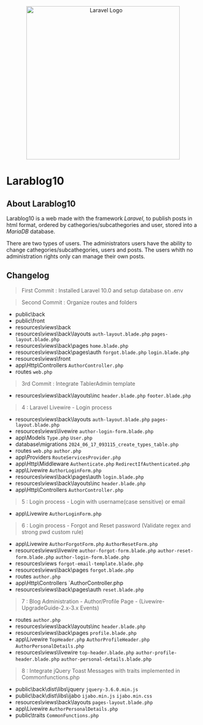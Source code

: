 <p align="center"><a href="https://laravel.com" target="_blank"><img src="https://raw.githubusercontent.com/laravel/art/master/logo-lockup/5%20SVG/2%20CMYK/1%20Full%20Color/laravel-logolockup-cmyk-red.svg" width="400" alt="Laravel Logo"></a></p>

<p align="center">
<h1> Larablog10 </h1>
</p>

## About Larablog10

Larablog10 is a web made with the framework *Laravel*, to publish posts in html format, ordered by cathegories/subcathegories and user, stored into a *MariaDB* database.

There are two types of users. The administrators users have the ability to change cathegories/subcathegories, users and posts. The users whith no administration rights only can manage their own posts.

## Changelog
> First Commit : Installed Laravel 10.0 and setup database on .env

> Second Commit : Organize routes and folders

- public\back  
- public\front
- resources\views\back
- resources\views\back\layouts    `auth-layout.blade.php`   `pages-layout.blade.php`
- resources\views\back\pages      `home.blade.php`
- resources\views\back\pages\auth    `forgot.blade.php`   `login.blade.php`
- resources\views\front
- app\Http\Controllers    `AuthorController.php`
- routes    `web.php`

> 3rd Commit : Integrate TablerAdmin template

- resources\views\back\layouts\inc    `header.blade.php`   `footer.blade.php`

> 4 : Laravel Livewire - Login process

- resources\views\back\layouts    `auth-layout.blade.php`   `pages-layout.blade.php`
- resources\views\livewire    `author-login-form.blade.php`
- app\Models           `Type.php`    `User.php`
- database\migrations   `2024_06_17_093115_create_types_table.php`
- routes    `web.php`   `author.php`
- app\Providers      `RouteServicesProvider.php`
- app\Http\Middleware    `Authenticate.php`    `RedirectIfAuthenticated.php`
- app\Livewire   `AuthorLoginForm.php`
- resources\views\back\pages\auth    `login.blade.php`
- resources\views\back\layouts\inc    `header.blade.php`
- app\Http\Controllers      `AuthorController.php`

> 5 : Login process - Login with username(case sensitive) or email

- app\Livewire   `AuthorLoginForm.php`

> 6 : Login process - Forgot and Reset password (Validate regex and strong pwd custom rule)

- app\Livewire   `AuthorForgotForm.php`    `AuthorResetForm.php`
- resources\views\livewire    `author-forgot-form.blade.php`  `author-reset-form.blade.php`  `author-login-form.blade.php`
- resources\views     `forgot-email-template.blade.php`
- resources\views\back\pages     `forgot.blade.php`
- routes              `author.php`
- app\Http\Controllers  `AuthorController.php
- resources\views\back\pages\auth    `reset.blade.php`

> 7 : Blog Administration  - Author/Profile Page - (Livewire-UpgradeGuide-2.x-3.x Events)

- routes              `author.php`
- resources\views\back\layouts\inc    `header.blade.php`
- resources\views\back\pages    `profile.blade.php`
- app\Livewire   `TopHeader.php`  `AuthorProfileHeader.php`   `AuthorPersonalDetails.php`
- resources\views\livewire    `top-header.blade.php`    `author-profile-header.blade.php`  `author-personal-details.blade.php`

> 8 : Integrate jQuery Toast Messages with traits implemented in Commonfunctions.php

- public\back\dist\libs\jquery    `jquery-3.6.0.min.js`
- public\back\dist\libs\ijabo     `ijabo.min.js`    `ijabo.min.css`
- resources\views\back\layouts    `pages-layout.blade.php`
- app\Livewire   `AuthorPersonalDetails.php`
- public\traits  `CommonFunctions.php` 